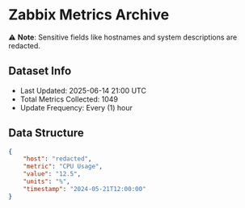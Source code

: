 # Zabbix Metrics Archive

⚠️ **Note**: Sensitive fields like hostnames and system descriptions are redacted.

## Dataset Info
- Last Updated: 2025-06-14 21:00 UTC
- Total Metrics Collected: 1049
- Update Frequency: Every (1) hour

## Data Structure
```json
{
    "host": "redacted",
    "metric": "CPU Usage",
    "value": "12.5",
    "units": "%",
    "timestamp": "2024-05-21T12:00:00"
}
```
